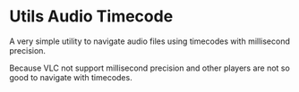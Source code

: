 # Utils Audio Timecode

A very simple utility to navigate audio files using timecodes with millisecond precision.

Because VLC not support millisecond precision and other players are not so good to navigate with timecodes.
